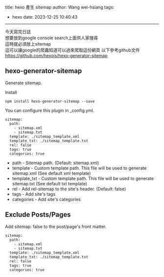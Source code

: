 title: hexo 產生 sitemap
author: Wang wei-hsiang
tags:
  - hexo
date: 2023-12-25 10:40:43
---
今天寫完日誌  
想要放到google console search上面供人家搜尋  
這時就必須放上sitemap  
這可以讓google的爬蟲知道可以過來爬取這份網頁
以下參考github文件  
https://github.com/hexojs/hexo-generator-sitemap

<h2>hexo-generator-sitemap</h2>

Generate sitemap.

Install  

``` 
npm install hexo-generator-sitemap --save 
```

You can configure this plugin in _config.yml.  


```
sitemap:
  path: 
    - sitemap.xml
    - sitemap.txt
  template: ./sitemap_template.xml
  template_txt: ./sitemap_template.txt
  rel: false
  tags: true
  categories: true
```
     
* path - Sitemap path. (Default: sitemap.xml)
* template - Custom template path. This file will be used to generate sitemap.xml (See default xml template)
* template_txt - Custom template path. This file will be used to generate sitemap.txt (See default txt template)
* rel - Add rel-sitemap to the site's header. (Default: false)
* tags - Add site's tags
* categories - Add site's categories

<h2>Exclude Posts/Pages</h2>

Add sitemap: false to the post/page's front matter.  
```
sitemap:
  path: 
    - sitemap.xml
    - sitemap.txt
  template: ./sitemap_template.xml
  template_txt: ./sitemap_template.txt
  rel: false
  tags: true
  categories: true
```